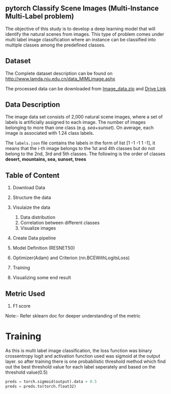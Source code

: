 ## pytorch Classify Scene Images (Multi-Instance Multi-Label problem)

The objective of this study is to develop a deep learning model that 
will identify the natural scenes from images. This type of problem comes
under multi label image classification where an instance can be 
classified into multiple classes among the predefined classes. 

## Dataset

The Complete dataset description can be found on http://www.lamda.nju.edu.cn/data_MIMLimage.ashx

The processed data can be downloaded from  [Image_data.zip](https://drive.google.com/uc?export=download&id=1xyDkR0grDfiXO19kyqOpAwC-TBzB1pbr) and [Drive Link](https://drive.google.com/file/d/1xyDkR0grDfiXO19kyqOpAwC-TBzB1pbr/view?usp=sharing)


## Data Description

The image data set consists of 2,000 natural scene images, where a set of labels is artificially assigned to each image. The number of images belonging to more than one class (e.g. *sea+sunset*). On average, each image is associated with 1.24 class labels.



The `labels.json` file contains the labels in the form of list [1 -1 -1 1 -1], it means that the i-th  image belongs to the 1st and 4th classes but do not belong to the 2nd,  3rd and 5th classes. The following is the order of classes **desert, mountains, sea, sunset, trees**

## Table of Content 

1. Download Data

2. Structure the data

3. Visulaize the data
	1. Data distribution
	2. Correlation between different classes
	3. Visualize images
4. Create Data pipeline
5. Model Definition (RESNET50)
6. Optimizer(Adam) and Criterion (nn.BCEWithLogitsLoss)
7. Training
8. Visualizing some end result

## Metric Used

1. F1 score

Note:- Refer sklearn doc for deeper understanding of the metric

# Training

As this is multi label image classification, the loss function was  binary crossentropy logit and activation function used was sigmoid at the  output layer. so after training there is one probabilistic threshold method which  find out the best threshold value for each label seperately and based on the threshold value(0.5)

```python
preds = torch.sigmoid(output).data > 0.5
preds = preds.to(torch.float32)
```
